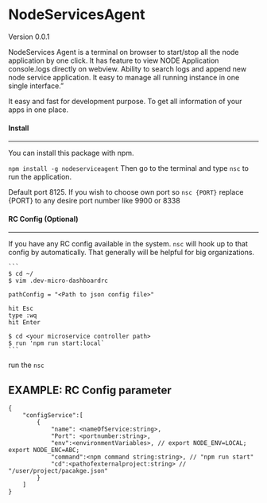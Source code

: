 # NodeServicesAgent 
Version 0.0.1

NodeServices Agent is a terminal on browser to start/stop all the node application by one click. It has feature to view NODE Application console.logs directly on webview. Ability to search logs and append new node service application. It easy to manage all running instance in one single interface.”

It easy and fast for development purpose. To get all information of your apps in one place. 

#### Install
---------
You can install this package with npm.
    
`npm install -g nodeserviceagent`
Then go to the terminal and type `nsc` to run the application. 

Default port 8125. If you wish to choose own port so `nsc {PORT}` replace {PORT} to any desire port number like 9900 or 8338 

#### RC Config (Optional)
---------
If you have any RC config available in the system. `nsc` will hook up to that config by automatically. That generally will be helpful for big organizations.


    ```
    $ cd ~/
    $ vim .dev-micro-dashboardrc

    pathConfig = "<Path to json config file>"

    hit Esc
    type :wq
    hit Enter

    $ cd <your microservice controller path>
    $ run 'npm run start:local`
    ```

run the `nsc`

EXAMPLE: RC Config parameter 
---------

```
{
    "configService":[
        {
            "name": <nameOfService:string>,
            "Port": <portnumber:string>,
            "env":<environmentVariables>, // export NODE_ENV=LOCAL; export NODE_ENC=ABC;
            "command":<npm command string:string>, // "npm run start"
            "cd":<pathofexternalproject:string> // "/user/project/pacakge.json"
        }
    ]
}    
```
